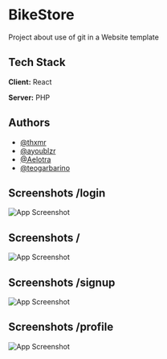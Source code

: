 # BikeStore

Project about use of git in a Website template

## Tech Stack

**Client:** React

**Server:** PHP

## Authors

- [@thxmr](https://www.github.com/thxmr)
- [@ayoublzr](https://www.github.com/ayoublzr)
- [@Aelotra](https://www.github.com/Aelotra)
- [@teogarbarino](https://www.github.com/teogarbarino)

## Screenshots /login

![App Screenshot](https://i.gyazo.com/5bdfb0e6c0d9a23fa40b5e96d36e4944.jpg)

## Screenshots /

![App Screenshot](https://i.gyazo.com/6d826e22599a95953ae829358d49e13a.png)

## Screenshots /signup

![App Screenshot](https://i.gyazo.com/thumb/1200/9ac4db3a18359ce8f3fc17609d0b83f0-jpg)
## Screenshots /profile

![App Screenshot](https://i.gyazo.com/0238bef52fcd53ea9473a5733336fde3.jpg)
